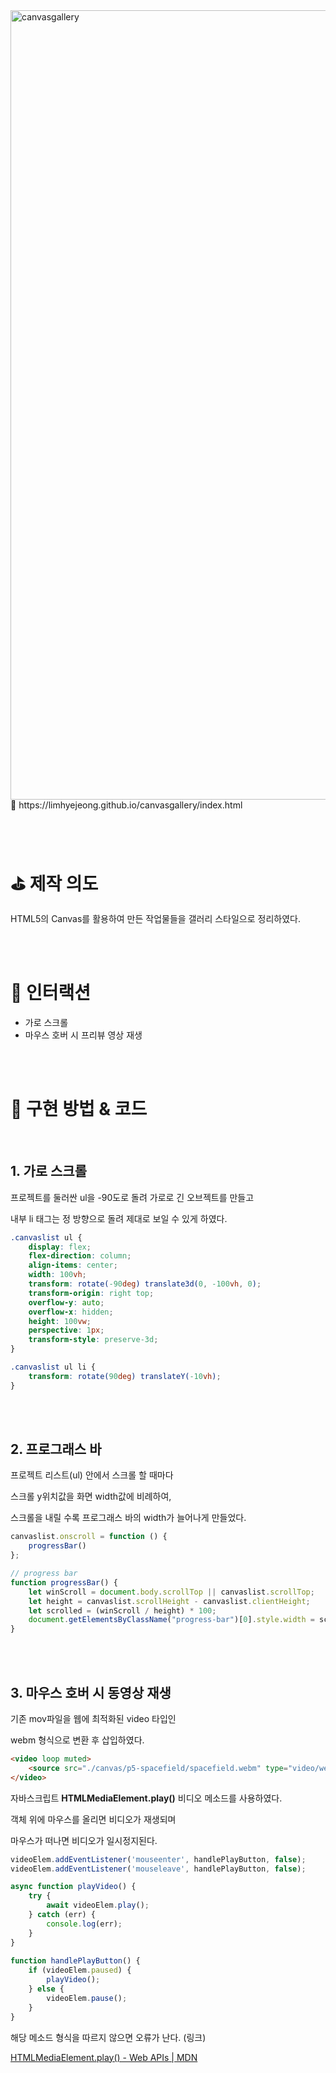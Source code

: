 <img width="1263" alt="canvasgallery" src="https://user-images.githubusercontent.com/84780174/159907249-a15b0a9b-2588-4dde-b7c5-a5bc30b18eef.png">
<br/>
🔗 https://limhyejeong.github.io/canvasgallery/index.html

<br/><br/>

# ⛳️ 제작 의도

HTML5의 Canvas를 활용하여 만든 작업물들을 갤러리 스타일으로 정리하였다.


<br/><br/>

# 🧩 인터랙션

- 가로 스크롤
- 마우스 호버 시 프리뷰 영상 재생

<br/><br/>

# 🎨 구현 방법 & 코드
<br/>

## 1. 가로 스크롤

프로젝트를 둘러싼 ul을 -90도로 돌려 가로로 긴 오브젝트를 만들고

내부 li 태그는 정 방향으로 돌려 제대로 보일 수 있게 하였다.

```css
.canvaslist ul {
    display: flex;
    flex-direction: column;
    align-items: center;
    width: 100vh;
    transform: rotate(-90deg) translate3d(0, -100vh, 0);
    transform-origin: right top;
    overflow-y: auto;
    overflow-x: hidden;
    height: 100vw;
    perspective: 1px;
    transform-style: preserve-3d;
}

.canvaslist ul li {
    transform: rotate(90deg) translateY(-10vh);
}
```
<br/><br/>
## 2. 프로그래스 바

프로젝트 리스트(ul) 안에서 스크롤 할 때마다

스크롤 y위치값을 화면 width값에 비례하여,

스크롤을 내릴 수록 프로그래스 바의 width가 늘어나게 만들었다.

```jsx
canvaslist.onscroll = function () {
    progressBar()
};

// progress bar
function progressBar() {
    let winScroll = document.body.scrollTop || canvaslist.scrollTop;
    let height = canvaslist.scrollHeight - canvaslist.clientHeight;
    let scrolled = (winScroll / height) * 100;
    document.getElementsByClassName("progress-bar")[0].style.width = scrolled + "%";
}
```
<br/><br/>
## 3. 마우스 호버 시 동영상 재생

기존 mov파일을 웹에 최적화된 video 타입인

webm 형식으로 변환 후 삽입하였다.

```html
<video loop muted>
	<source src="./canvas/p5-spacefield/spacefield.webm" type="video/webm">
</video>
```

자바스크립트 **HTMLMediaElement.play()** 비디오 메소드를 사용하였다.

객체 위에 마우스를 올리면 비디오가 재생되며

마우스가 떠나면 비디오가 일시정지된다.

```jsx
videoElem.addEventListener('mouseenter', handlePlayButton, false);
videoElem.addEventListener('mouseleave', handlePlayButton, false);

async function playVideo() {
	try {
		await videoElem.play();
	} catch (err) {
		console.log(err);
	}
}
    
function handlePlayButton() {
	if (videoElem.paused) {
		playVideo();
	} else {
		videoElem.pause();
	}
}
```

해당 메소드 형식을 따르지 않으면 오류가 난다. (링크)

[HTMLMediaElement.play() - Web APIs | MDN](https://developer.mozilla.org/en-US/docs/Web/API/HTMLMediaElement/play)
